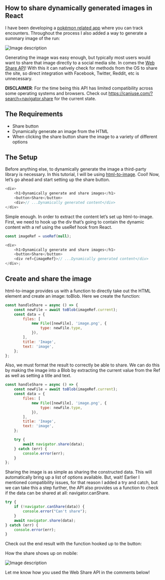 ## How to share dynamically generated images in React

I have been developing a [pokémon related app](https://nuzlocke.netlify.app) where you can track encounters. Throughout the process I also added a way to generate a summary image of the run:

![Image description](https://cdn.hashnode.com/res/hashnode/image/upload/v1649276400145/zmSMrgPEB.png)

Generating the image was easy enough, but typically most users would want to share that image directly to a social media site. In comes the [Web Share API](https://developer.mozilla.org/en-US/docs/Web/API/Navigator/share)! With this it can natively check for methods from the OS to share the site, so direct integration with Facebook, Twitter, Reddit, etc is unnecessary.

**DISCLAIMER**: For the time being this API has limited compatibility across some operating systems and browsers. Check out https://caniuse.com/?search=navigator.share for the current state.

## The Requirements

-   Share button
-   Dynamically generate an image from the HTML
-   When clicking the share button share the image to a variety of different options

## The Setup

Before anything else, to dynamically generate the image a third-party library is necessary. In this tutorial, I will be using [html-to-image](https://www.npmjs.com/package/html-to-image). Cool! Now, let’s go ahead and start setting up the share button.

```js
<div>
	<h1>Dynamically generate and share images</h1>
	<button>Share</button>
	<div>// ...Dynamically generated content</div>
</div>
```

Simple enough. In order to extract the content let’s set up html-to-image. First, we need to hook up the div that’s going to contain the dynamic content with a ref using the useRef hook from React.

```js
const imageRef = useRef(null);

<div>
	<h1>Dynamically generate and share images</h1>
	<button>Share</button>
	<div ref={imageRef}>// ...Dynamically generated content</div>
</div>;
```

## Create and share the image

html-to-image provides us with a function to directly take out the HTML element and create an image: toBlob. Here we create the function:

```js
const handleShare = async () => {
	const newFile = await toBlob(imageRef.current);
	const data = {
		files: [
			new File([newFile], 'image.png', {
				type: newFile.type,
			}),
		],
		title: 'Image',
		text: 'image',
	};
};
```

Also, we must format the result to correctly be able to share. We can do this by making the image into a Blob by extracting the current value from the Ref as well as setting a title and text.

```js
const handleShare = async () => {
	const newFile = await toBlob(imageRef.current);
	const data = {
		files: [
			new File([newFile], 'image.png', {
				type: newFile.type,
			}),
		],
		title: 'Image',
		text: 'image',
	};

	try {
		await navigator.share(data);
	} catch (err) {
		console.error(err);
	}
};
```

Sharing the image is as simple as sharing the constructed data. This will automatically bring up a list of options available. But, wait! Earlier I mentioned compatibility issues, for that reason I added a try and catch, but we can take this a step further, the API also provides us a function to check if the data can be shared at all: navigator.canShare.

```js
try {
	if (!navigator.canShare(data)) {
		console.error("Can't share");
	}
	await navigator.share(data);
} catch (err) {
	console.error(err);
}
```

Check out the end result with the function hooked up to the button:

<!-- {% embed https://codesandbox.io/embed/share-dynamically-generated-images-react-smh6g?fontsize=14&hidenavigation=1&theme=dark %} -->

How the share shows up on mobile:

![Image description](https://cdn.hashnode.com/res/hashnode/image/upload/v1649276401796/ZG9_mu1rp.png)

Let me know how you used the Web Share API in the comments below!
